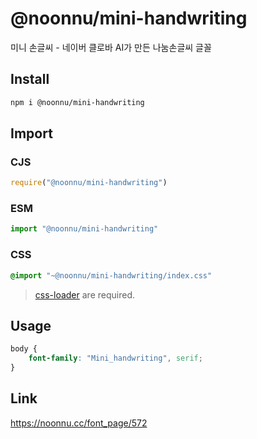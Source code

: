 # @noonnu/mini-handwriting
미니 손글씨 - 네이버 클로바 AI가 만든 나눔손글씨 글꼴

## Install
```sh
npm i @noonnu/mini-handwriting
```
## Import
### CJS
```js
require("@noonnu/mini-handwriting")
```
### ESM
```js
import "@noonnu/mini-handwriting"
```
### CSS 
```css
@import "~@noonnu/mini-handwriting/index.css"
```
> [css-loader](https://github.com/webpack-contrib/css-loader) are required.

## Usage
```css
body {
    font-family: "Mini_handwriting", serif;
}
```

## Link
https://noonnu.cc/font_page/572